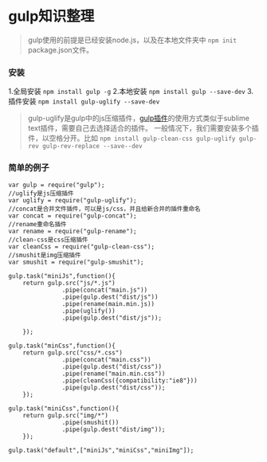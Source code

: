 # gulp知识整理

> gulp使用的前提是已经安装node.js，以及在本地文件夹中 ```npm init ```package.json文件。

### 安装
1.全局安装 ```npm install gulp -g```
2.本地安装 ```npm install gulp --save-dev```
3.插件安装 ```npm install gulp-uglify --save-dev```
> gulp-uglify是gulp中的js压缩插件，[gulp插件](https://gulpjs.com/plugins/)的使用方式类似于sublime text插件，需要自己去选择适合的插件。
> 一般情况下，我们需要安装多个插件，以空格分开。比如
> ```npm install gulp-clean-css gulp-uglify gulp-rev gulp-rev-replace --save--dev```

### 简单的例子
```
var gulp = require("gulp");
//uglify是js压缩插件
var uglify = require("gulp-uglify");
//concat是合并文件插件，可以是js/css，并且给新合并的插件重命名
var concat = require("gulp-concat");
//rename重命名插件
var rename = require("gulp-rename");
//clean-css是css压缩插件
var cleanCss = require("gulp-clean-css");
//smushit是img压缩插件
var smushit = require("gulp-smushit");

gulp.task("miniJs",function(){
    return gulp.src("js/*.js")
               .pipe(concat("main.js"))
               .pipe(gulp.dest("dist/js"))
               .pipe(rename(main.min.js))
               .pipe(uglify())
               .pipe(gulp.dest("dist/js"));

    });

gulp.task("minCss",function(){
    return gulp.src("css/*.css")
               .pipe(concat("main.css"))
               .pipe(gulp.dest("dist/css"))
               .pipe(rename("main.min.css"))
               .pipe(cleanCss({compatibility:"ie8"}))
               .pipe(gulp.dest("dist/css"));
    });

gulp.task("miniCss",function(){
    return gulp.src("img/*")
               .pipe(smushit())
               .pipe(gulp.dest("dist/img"));
    });

gulp.task("default",["miniJs","miniCss","miniImg"]);
```